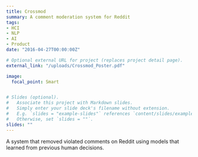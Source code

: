 ```yaml
---
title: Crossmod
summary: A comment moderation system for Reddit
tags:
- HCI
- NLP
- AI
- Product
date: "2016-04-27T00:00:00Z"

# Optional external URL for project (replaces project detail page).
external_link: "/uploads/Crossmod_Poster.pdf"

image:
  focal_point: Smart


# Slides (optional).
#   Associate this project with Markdown slides.
#   Simply enter your slide deck's filename without extension.
#   E.g. `slides = "example-slides"` references `content/slides/example-slides.md`.
#   Otherwise, set `slides = ""`.
slides: ""
---
```


A system that removed violated comments on Reddit using models that learned from previous human decisions.